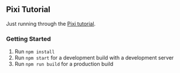 ## Pixi Tutorial

Just running through the [Pixi tutorial](https://github.com/kittykatattack/learningPixi).

### Getting Started

1. Run `npm install`
2. Run `npm start` for a development build with a development server
3. Run `npm run build` for a production build
